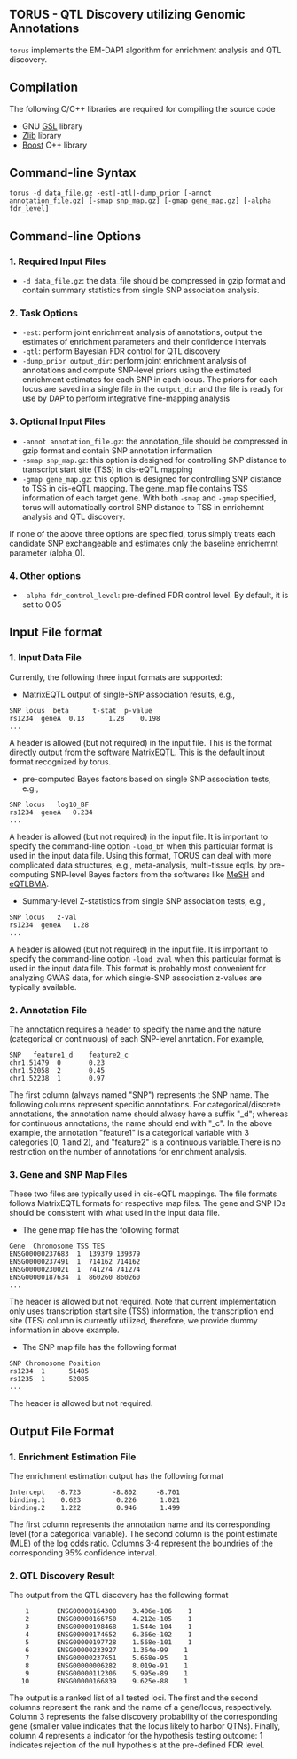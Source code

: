 ## TORUS - QTL Discovery utilizing Genomic Annotations 


``torus`` implements the EM-DAP1 algorithm for enrichment analysis and QTL discovery.


## Compilation

The following C/C++ libraries are required for compiling the source code

* GNU [GSL](http://www.gnu.org/software/gsl/) library
* [Zlib](http://zlib.net/) library
* [Boost](http://www.boost.org/) C++ library


## Command-line Syntax 

``torus -d data_file.gz -est|-qtl|-dump_prior [-annot annotation_file.gz] [-smap snp_map.gz] [-gmap gene_map.gz] [-alpha fdr_level]``  

## Command-line Options

### 1. Required Input Files

* ``-d data_file.gz``: the data_file should be compressed in gzip format and  contain summary statistics from single SNP association analysis. 

### 2. Task Options

* ``-est``: perform joint enrichment analysis of annotations, output the estimates of enrichment parameters and their confidence intervals
* ``-qtl``: perform Bayesian FDR control for QTL discovery
* ``-dump_prior output_dir``: perform joint enrichment analysis of annotations and compute SNP-level priors using the estimated enrichment estimates for each SNP in each locus. The priors for each locus are saved in a single file in the ``output_dir`` and the file is ready for use by DAP to perform integrative fine-mapping analysis


### 3. Optional Input Files

* ``-annot annotation_file.gz``: the annotation_file should be compressed in gzip format and contain SNP annotation information 
* ``-smap snp_map.gz``: this option is designed for controlling SNP distance to transcript start site (TSS) in cis-eQTL mapping
* ``-gmap gene_map.gz``: this option is designed for controlling SNP distance to TSS in cis-eQTL mapping. The gene_map file contains TSS information of each target gene. With both ``-smap`` and ``-gmap`` specified, torus will automatically control SNP distance to TSS in enrichemnt analysis and QTL discovery. 

If none of the above three options are specified, torus simply treats each candidate SNP exchangeable and estimates only the baseline enrichemnt parameter (alpha_0).


### 4. Other options

* ``-alpha fdr_control_level``: pre-defined FDR control level. By default, it is set to 0.05

## Input File format

### 1. Input Data File

Currently, the following three input formats are supported:

* MatrixEQTL output of single-SNP association results, e.g., 
```
SNP	locus  beta	     t-stat	 p-value
rs1234	geneA  0.13	     1.28	 0.198    
...
``` 
A header is allowed (but not required) in the input file. This is the format directly output from the software [MatrixEQTL](http://www.bios.unc.edu/research/genomic_software/Matrix_eQTL/). This is the default input format recognized by torus.


* pre-computed Bayes factors based on single SNP association tests, e.g.,
```
SNP	locus	log10_BF
rs1234	geneA	0.234 
...
``` 
A header is allowed (but not required) in the input file. It is important to specify the command-line option ``-load_bf`` when this particular format is used in the input data file.
Using this  format, TORUS can deal with more complicated data structures, e.g., meta-analysis, multi-tissue eqtls, by pre-computing SNP-level Bayes factors from the softwares like [MeSH](https://github.com/xqwen/mesh) and [eQTLBMA](https://github.com/timflutre/eqtlbma). 



* Summary-level Z-statistics from single SNP association tests, e.g.,
```
SNP	locus	z-val
rs1234	geneA	1.28
...
```
A header is allowed (but not required) in the input file. It is	important to specify the command-line option ``-load_zval`` when this particular format is used in the input data file. This format is probably most convenient for analyzing GWAS data, for which single-SNP association z-values are typically available.


### 2. Annotation File 

The annotation requires a header to specify the name and the nature (categorical or continuous) of each SNP-level anntation. For example,
```
SNP   feature1_d	feature2_c
chr1.51479  0		0.23		
chr1.52058  2		0.45
chr1.52238  1		0.97
```
The first column  (always named "SNP") represents the SNP name. The following columns represent specific annotations. For categorical/discrete annotations, the annotation name should alwasy have a suffix "_d"; whereas for continuous annotations, the name should end with "_c".  In the above example, the annotation "feature1" is a categorical variable with 3 categories (0, 1 and 2), and "feature2" is a continuous variable.There is no restriction on the number of annotations for enrichment analysis.

### 3. Gene and SNP Map Files

These two files are typically used in cis-eQTL mappings. The file formats follows MatrixEQTL formats for respective map files. The gene and SNP IDs should be consistent with what used in the input data file.

* The gene map file has the following format 
```
Gene  Chromosome TSS TES
ENSG00000237683  1  139379 139379
ENSG00000237491  1  714162 714162
ENSG00000230021  1  741274 741274
ENSG00000187634  1  860260 860260
...
```
The header is allowed but not required. Note that current implementation only uses transcription start site (TSS) information, the transcription end site (TES) column is currently utilized, therefore, we provide dummy information in above example. 

* The SNP map file has the following format 
```
SNP Chromosome Position
rs1234  1      51485
rs1235  1      52085
...
```
The header is allowed but not required.  



## Output File Format

### 1. Enrichment Estimation File

The enrichment estimation output has the following format

```
Intercept	-8.723	      -8.802	 -8.701	
binding.1	 0.623         0.226      1.021
binding.2	 1.222         0.946      1.499
```
The first column represents the annotation name and its corresponding level (for a categorical variable). The second column is the point estimate (MLE) of the log odds ratio. Columns 3-4 represent the boundries of the corresponding 95% confidence interval.



### 2. QTL Discovery Result

The output from the QTL discovery has the following format
```
    1       ENSG00000164308    3.406e-106    1
    2       ENSG00000166750    4.212e-105    1
    3       ENSG00000198468    1.544e-104    1
    4       ENSG00000174652    6.366e-102    1
    5       ENSG00000197728    1.568e-101    1
    6       ENSG00000233927    1.364e-99    1
    7       ENSG00000237651    5.658e-95    1
    8       ENSG00000006282    8.019e-91    1
    9       ENSG00000112306    5.995e-89    1
   10       ENSG00000166839    9.625e-88    1
```
The output is a ranked list of all tested loci. The first and the second columns represent the rank and the name of a gene/locus, respectively. Column 3 represents the false discovery probability of the corresponding gene (smaller value indicates that the locus likely to harbor QTNs). Finally, column 4 represents a indicator for the hypothesis testing outcome: 1 indicates rejection of the null hypothesis at the pre-defined FDR level.



